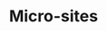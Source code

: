 ---
permalink: /micro-sites/
layout: styleguide
category: Micro-sites
type: micro-sites
title: Micro-sites
lead: Overview content
---
